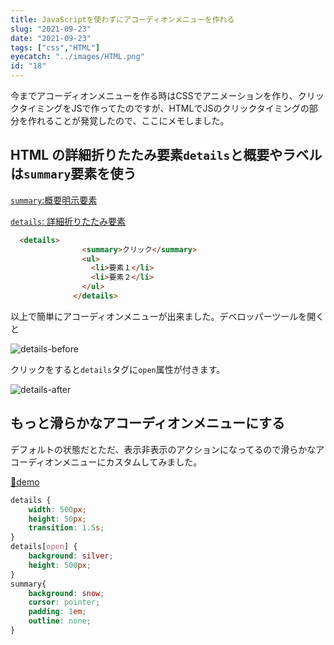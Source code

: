 ```yaml
---
title: JavaScriptを使わずにアコーディオンメニューを作れる
slug: "2021-09-23"
date: "2021-09-23"
tags: ["css","HTML"]
eyecatch: "../images/HTML.png"
id: "18"
---
```


今までアコーディオンメニューを作る時はCSSでアニメーションを作り、クリックタイミングをJSで作ってたのですが、HTMLでJSのクリックタイミングの部分を作れることが発覚したので、ここにメモしました。

## HTML の詳細折りたたみ要素`details`と概要やラベルは`summary`要素を使う

[`summary`:概要明示要素](https://developer.mozilla.org/ja/docs/Web/HTML/Element/summary)

[`details`: 詳細折りたたみ要素](https://developer.mozilla.org/ja/docs/Web/HTML/Element/details)

```html
  <details>
                <summary>クリック</summary>
                <ul>
                  <li>要素１</li>
                  <li>要素２</li>
                </ul>
              </details>
```

以上で簡単にアコーディオンメニューが出来ました。デベロッパーツールを開くと

![details-before](//images.ctfassets.net/28yc8d4hnjoo/7M1hzLbKvCBCcQvt3zUt6T/86e777ebdf327d564fb7ec078b1bf437/details-before.jpg)

クリックをすると`details`タグに`open`属性が付きます。

![details-after](//images.ctfassets.net/28yc8d4hnjoo/5n9qTwY6gfxxdPId0hXA9z/c5ae29afeeb8d94cf47e9c9af9727246/details-after.jpg)

## もっと滑らかなアコーディオンメニューにする

デフォルトの状態だとただ、表示非表示のアクションになってるので滑らかなアコーディオンメニューにカスタムしてみました。

[🚗demo](https://codepen.io/kurobo-chan/pen/RwgYqYj)

```css
details {
    width: 500px;
    height: 50px;
    transition: 1.5s;
}
details[open] {
    background: silver;
    height: 500px;
}
summary{
    background: snow;
    cursor: pointer;
    padding: 1em;
    outline: none;
}
```
